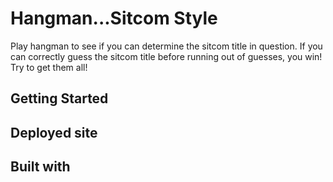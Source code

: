 # Hangman...Sitcom Style

Play hangman to see if you can determine the sitcom title in question. If you can correctly guess the sitcom title before running out of guesses, you win! Try to get them all!

## Getting Started

## Deployed site

## Built with
